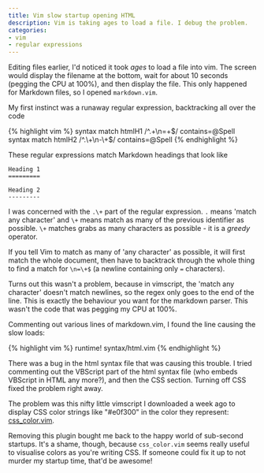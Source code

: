 ```yaml
---
title: Vim slow startup opening HTML
description: Vim is taking ages to load a file. I debug the problem.
categories:
- vim
- regular expressions
---
```


Editing files earlier, I'd noticed it took *ages* to load a file into vim. The 
screen would display the filename at the bottom, wait for about 10 seconds 
(pegging the CPU at 100%), and then display the file. This only happened for
Markdown files, so I opened `markdown.vim`.

My first instinct was a runaway regular expression, backtracking all over the
code

{% highlight vim %}
syntax match  htmlH1       /^.\+\n=\+$/ contains=@Spell
syntax match  htmlH2       /^.\+\n-\+$/ contains=@Spell
{% endhighlight %}

These regular expressions match Markdown headings that look like

    Heading 1
    =========

    Heading 2
    ---------

I was concerned with the `.\+` part of the regular expression. `.` means 'match
any character' and `\+` means match as many of the previous identifier as
possible. `\+` matches grabs as many characters as possible - it is a *greedy*
operator. 

If you tell Vim to match as many of 'any character' as possible, it
will first match the whole document, then have to backtrack through the whole thing
to find a match for `\n=\+$` (a newline containing only `=` characters).

Turns out this wasn't a problem, because in vimscript, the 'match any
character' doesn't match newlines, so the regex only goes to the end of the
line.  This is exactly the behaviour you want for the markdown parser. This 
wasn't the code that was pegging my CPU at 100%.

Commenting out various lines of markdown.vim, I found the line causing the slow
loads: 

{% highlight vim %}
runtime! syntax/html.vim
{% endhighlight %}

There was a bug in the html syntax file that was causing this trouble. I tried
commenting out the VBScript part of the html syntax file (who embeds VBScript
in HTML any more?), and then the CSS section. Turning off CSS fixed the problem
right away.

The problem was this nifty little vimscript I downloaded a week ago to display CSS
color strings like "#e0f300" in the color they represent: [css_color.vim](http://www.vim.org/scripts/script.php?script_id=2150).

Removing this plugin bought me back to the happy world of sub-second startups. It's 
a shame, though, because `css_color.vim` seems really useful to visualise
colors as you're writing CSS. If someone could fix it up to not murder my
startup time, that'd be awesome!
